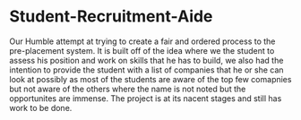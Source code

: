 # Student-Recruitment-Aide

Our Humble attempt at trying to create a fair and ordered process to the pre-placement system. It is built off of the idea where we the student to assess his position and work on skills that he has to build, we also had the intention to provide the student with a list of companies that he or she can look at possibly as most of the students are aware of the top few comapnies but not aware of the others where the name is not noted but the opportunites are immense. The project is at its nacent stages and still has work to be done.

